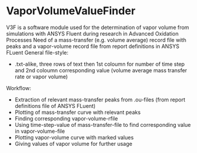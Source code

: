 # VaporVolumeValueFinder
V3F is a software module used for the determination of vapor volume from simulations with ANSYS Fluent during research in Advanced Oxidation Processes
Need of a mass-transfer (e.g. volume average) record file with peaks and a vapor-volume record file from report definitions in ANSYS FLuent
General file-style:
- .txt-alike, three rows of text then 1st coloumn for number of time step and 2nd coloumn corresponding value (volume average mass transfer rate or vapor volume)

Workflow:
- Extraction of relevant mass-transfer peaks from .ou-files (from report definitions file of ANSYS FLuent)
- Plotting of mass-transfer curve with relevant peaks
- Finding corresponding vapor-volume-rfile
- Using time-step-value of mass-transfer-file to find corresponding value in vapor-volume-file
- Plotting vapor-volume curve with marked values
- Giving values of vapor volume for further usage
